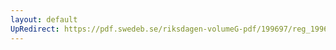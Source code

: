 ```yaml
---
layout: default
UpRedirect: https://pdf.swedeb.se/riksdagen-volumeG-pdf/199697/reg_199697/reg_199697_0218.pdf
---
```

